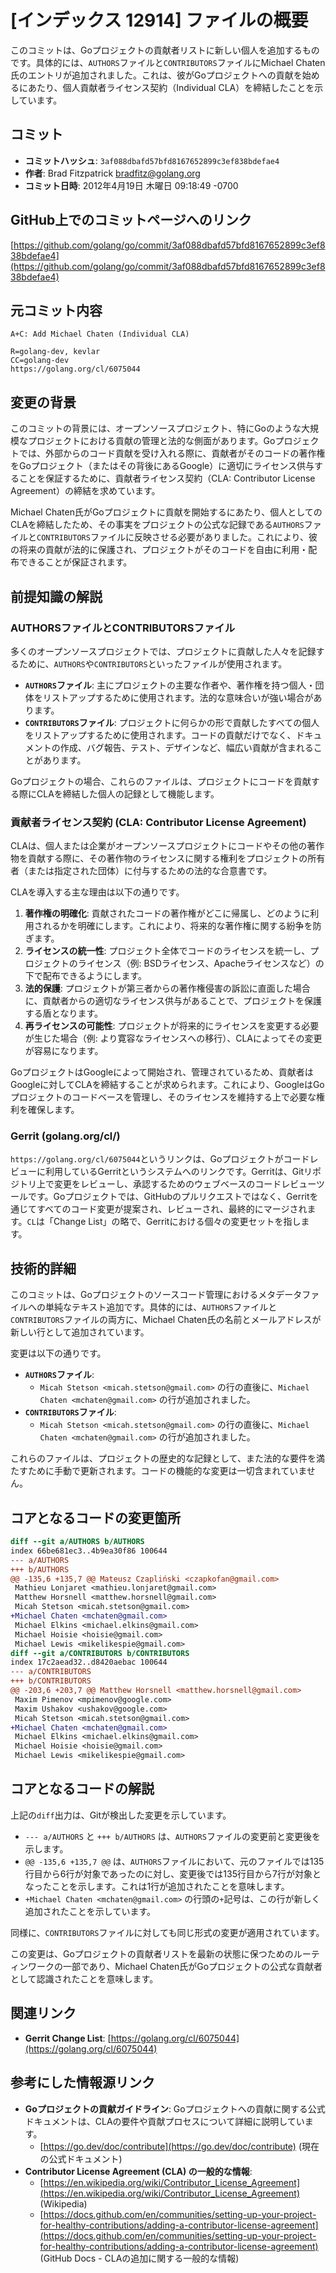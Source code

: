 # [インデックス 12914] ファイルの概要

このコミットは、Goプロジェクトの貢献者リストに新しい個人を追加するものです。具体的には、`AUTHORS`ファイルと`CONTRIBUTORS`ファイルにMichael Chaten氏のエントリが追加されました。これは、彼がGoプロジェクトへの貢献を始めるにあたり、個人貢献者ライセンス契約（Individual CLA）を締結したことを示しています。

## コミット

- **コミットハッシュ**: `3af088dbafd57bfd8167652899c3ef838bdefae4`
- **作者**: Brad Fitzpatrick <bradfitz@golang.org>
- **コミット日時**: 2012年4月19日 木曜日 09:18:49 -0700

## GitHub上でのコミットページへのリンク

[https://github.com/golang/go/commit/3af088dbafd57bfd8167652899c3ef838bdefae4](https://github.com/golang/go/commit/3af088dbafd57bfd8167652899c3ef838bdefae4)

## 元コミット内容

```
A+C: Add Michael Chaten (Individual CLA)

R=golang-dev, kevlar
CC=golang-dev
https://golang.org/cl/6075044
```

## 変更の背景

このコミットの背景には、オープンソースプロジェクト、特にGoのような大規模なプロジェクトにおける貢献の管理と法的な側面があります。Goプロジェクトでは、外部からのコード貢献を受け入れる際に、貢献者がそのコードの著作権をGoプロジェクト（またはその背後にあるGoogle）に適切にライセンス供与することを保証するために、貢献者ライセンス契約（CLA: Contributor License Agreement）の締結を求めています。

Michael Chaten氏がGoプロジェクトに貢献を開始するにあたり、個人としてのCLAを締結したため、その事実をプロジェクトの公式な記録である`AUTHORS`ファイルと`CONTRIBUTORS`ファイルに反映させる必要がありました。これにより、彼の将来の貢献が法的に保護され、プロジェクトがそのコードを自由に利用・配布できることが保証されます。

## 前提知識の解説

### AUTHORSファイルとCONTRIBUTORSファイル

多くのオープンソースプロジェクトでは、プロジェクトに貢献した人々を記録するために、`AUTHORS`や`CONTRIBUTORS`といったファイルが使用されます。

*   **`AUTHORS`ファイル**: 主にプロジェクトの主要な作者や、著作権を持つ個人・団体をリストアップするために使用されます。法的な意味合いが強い場合があります。
*   **`CONTRIBUTORS`ファイル**: プロジェクトに何らかの形で貢献したすべての個人をリストアップするために使用されます。コードの貢献だけでなく、ドキュメントの作成、バグ報告、テスト、デザインなど、幅広い貢献が含まれることがあります。

Goプロジェクトの場合、これらのファイルは、プロジェクトにコードを貢献する際にCLAを締結した個人の記録として機能します。

### 貢献者ライセンス契約 (CLA: Contributor License Agreement)

CLAは、個人または企業がオープンソースプロジェクトにコードやその他の著作物を貢献する際に、その著作物のライセンスに関する権利をプロジェクトの所有者（または指定された団体）に付与するための法的な合意書です。

CLAを導入する主な理由は以下の通りです。

1.  **著作権の明確化**: 貢献されたコードの著作権がどこに帰属し、どのように利用されるかを明確にします。これにより、将来的な著作権に関する紛争を防ぎます。
2.  **ライセンスの統一性**: プロジェクト全体でコードのライセンスを統一し、プロジェクトのライセンス（例: BSDライセンス、Apacheライセンスなど）の下で配布できるようにします。
3.  **法的保護**: プロジェクトが第三者からの著作権侵害の訴訟に直面した場合に、貢献者からの適切なライセンス供与があることで、プロジェクトを保護する盾となります。
4.  **再ライセンスの可能性**: プロジェクトが将来的にライセンスを変更する必要が生じた場合（例: より寛容なライセンスへの移行）、CLAによってその変更が容易になります。

GoプロジェクトはGoogleによって開始され、管理されているため、貢献者はGoogleに対してCLAを締結することが求められます。これにより、GoogleはGoプロジェクトのコードベースを管理し、そのライセンスを維持する上で必要な権利を確保します。

### Gerrit (golang.org/cl/)

`https://golang.org/cl/6075044`というリンクは、Goプロジェクトがコードレビューに利用しているGerritというシステムへのリンクです。Gerritは、Gitリポジトリ上で変更をレビューし、承認するためのウェブベースのコードレビューツールです。Goプロジェクトでは、GitHubのプルリクエストではなく、Gerritを通じてすべてのコード変更が提案され、レビューされ、最終的にマージされます。`CL`は「Change List」の略で、Gerritにおける個々の変更セットを指します。

## 技術的詳細

このコミットは、Goプロジェクトのソースコード管理におけるメタデータファイルへの単純なテキスト追加です。具体的には、`AUTHORS`ファイルと`CONTRIBUTORS`ファイルの両方に、Michael Chaten氏の名前とメールアドレスが新しい行として追加されています。

変更は以下の通りです。

*   **`AUTHORS`ファイル**:
    *   `Micah Stetson <micah.stetson@gmail.com>` の行の直後に、`Michael Chaten <mchaten@gmail.com>` の行が追加されました。
*   **`CONTRIBUTORS`ファイル**:
    *   `Micah Stetson <micah.stetson@gmail.com>` の行の直後に、`Michael Chaten <mchaten@gmail.com>` の行が追加されました。

これらのファイルは、プロジェクトの歴史的な記録として、また法的な要件を満たすために手動で更新されます。コードの機能的な変更は一切含まれていません。

## コアとなるコードの変更箇所

```diff
diff --git a/AUTHORS b/AUTHORS
index 66be681ec3..4b9ea30f86 100644
--- a/AUTHORS
+++ b/AUTHORS
@@ -135,6 +135,7 @@ Mateusz Czapliński <czapkofan@gmail.com>
 Mathieu Lonjaret <mathieu.lonjaret@gmail.com>
 Matthew Horsnell <matthew.horsnell@gmail.com>
 Micah Stetson <micah.stetson@gmail.com>
+Michael Chaten <mchaten@gmail.com>
 Michael Elkins <michael.elkins@gmail.com>
 Michael Hoisie <hoisie@gmail.com>
 Michael Lewis <mikelikespie@gmail.com>
diff --git a/CONTRIBUTORS b/CONTRIBUTORS
index 17c2aead32..d8420aebac 100644
--- a/CONTRIBUTORS
+++ b/CONTRIBUTORS
@@ -203,6 +203,7 @@ Matthew Horsnell <matthew.horsnell@gmail.com>
 Maxim Pimenov <mpimenov@google.com>
 Maxim Ushakov <ushakov@google.com>
 Micah Stetson <micah.stetson@gmail.com>
+Michael Chaten <mchaten@gmail.com>
 Michael Elkins <michael.elkins@gmail.com>
 Michael Hoisie <hoisie@gmail.com>
 Michael Lewis <mikelikespie@gmail.com>
```

## コアとなるコードの解説

上記の`diff`出力は、Gitが検出した変更を示しています。

*   `--- a/AUTHORS` と `+++ b/AUTHORS` は、`AUTHORS`ファイルの変更前と変更後を示します。
*   `@@ -135,6 +135,7 @@` は、`AUTHORS`ファイルにおいて、元のファイルでは135行目から6行が対象であったのに対し、変更後では135行目から7行が対象となったことを示します。これは1行が追加されたことを意味します。
*   `+Michael Chaten <mchaten@gmail.com>` の行頭の`+`記号は、この行が新しく追加されたことを示しています。

同様に、`CONTRIBUTORS`ファイルに対しても同じ形式の変更が適用されています。

この変更は、Goプロジェクトの貢献者リストを最新の状態に保つためのルーティンワークの一部であり、Michael Chaten氏がGoプロジェクトの公式な貢献者として認識されたことを意味します。

## 関連リンク

*   **Gerrit Change List**: [https://golang.org/cl/6075044](https://golang.org/cl/6075044)

## 参考にした情報源リンク

*   **Goプロジェクトの貢献ガイドライン**: Goプロジェクトへの貢献に関する公式ドキュメントは、CLAの要件や貢献プロセスについて詳細に説明しています。
    *   [https://go.dev/doc/contribute](https://go.dev/doc/contribute) (現在の公式ドキュメント)
*   **Contributor License Agreement (CLA) の一般的な情報**:
    *   [https://en.wikipedia.org/wiki/Contributor_License_Agreement](https://en.wikipedia.org/wiki/Contributor_License_Agreement) (Wikipedia)
    *   [https://docs.github.com/en/communities/setting-up-your-project-for-healthy-contributions/adding-a-contributor-license-agreement](https://docs.github.com/en/communities/setting-up-your-project-for-healthy-contributions/adding-a-contributor-license-agreement) (GitHub Docs - CLAの追加に関する一般的な情報)
